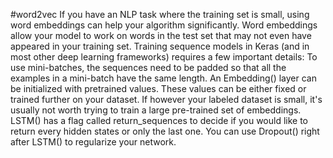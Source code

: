 #word2vec
If you have an NLP task where the training set is small, using word embeddings can help your algorithm significantly.
Word embeddings allow your model to work on words in the test set that may not even have appeared in your training set.
Training sequence models in Keras (and in most other deep learning frameworks) requires a few important details:
To use mini-batches, the sequences need to be padded so that all the examples in a mini-batch have the same length.
An Embedding() layer can be initialized with pretrained values. These values can be either fixed or trained further on your dataset. If however your labeled dataset is small, it's usually not worth trying to train a large pre-trained set of embeddings.
LSTM() has a flag called return_sequences to decide if you would like to return every hidden states or only the last one.
You can use Dropout() right after LSTM() to regularize your network.